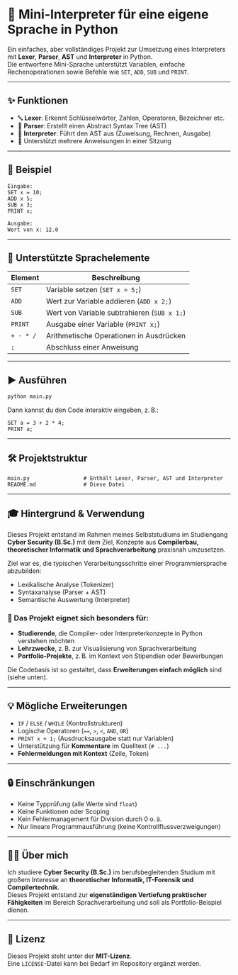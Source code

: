 # 🧠 Mini-Interpreter für eine eigene Sprache in Python

Ein einfaches, aber vollständiges Projekt zur Umsetzung eines Interpreters mit **Lexer**, **Parser**, **AST** und **Interpreter** in Python.  
Die entworfene Mini-Sprache unterstützt Variablen, einfache Rechenoperationen sowie Befehle wie `SET`, `ADD`, `SUB` und `PRINT`.

---

## ✨ Funktionen

- 🔤 **Lexer**: Erkennt Schlüsselwörter, Zahlen, Operatoren, Bezeichner etc.  
- 🌳 **Parser**: Erstellt einen Abstract Syntax Tree (AST)  
- 🧮 **Interpreter**: Führt den AST aus (Zuweisung, Rechnen, Ausgabe)  
- 🧾 Unterstützt mehrere Anweisungen in einer Sitzung  

---

## 🚀 Beispiel

```
Eingabe:
SET x = 10;
ADD x 5;
SUB x 3;
PRINT x;

Ausgabe:
Wert von x: 12.0
```

---

## 📄 Unterstützte Sprachelemente

| Element     | Beschreibung                                     |
|-------------|--------------------------------------------------|
| `SET`       | Variable setzen (`SET x = 5;`)                  |
| `ADD`       | Wert zur Variable addieren (`ADD x 2;`)         |
| `SUB`       | Wert von Variable subtrahieren (`SUB x 1;`)     |
| `PRINT`     | Ausgabe einer Variable (`PRINT x;`)             |
| `+ - * /`   | Arithmetische Operationen in Ausdrücken         |
| `;`         | Abschluss einer Anweisung                       |

---

## ▶️ Ausführen

```bash
python main.py
```

Dann kannst du den Code interaktiv eingeben, z. B.:

```
SET a = 3 + 2 * 4;
PRINT a;
```

---

## 🛠 Projektstruktur

```
main.py                 # Enthält Lexer, Parser, AST und Interpreter  
README.md               # Diese Datei  
```

---

## 🎓 Hintergrund & Verwendung

Dieses Projekt entstand im Rahmen meines Selbststudiums im Studiengang **Cyber Security (B.Sc.)** mit dem Ziel, Konzepte aus **Compilerbau, theoretischer Informatik und Sprachverarbeitung** praxisnah umzusetzen.

Ziel war es, die typischen Verarbeitungsschritte einer Programmiersprache abzubilden:

- Lexikalische Analyse (Tokenizer)
- Syntaxanalyse (Parser + AST)
- Semantische Auswertung (Interpreter)

### 📌 Das Projekt eignet sich besonders für:

- **Studierende**, die Compiler- oder Interpreterkonzepte in Python verstehen möchten  
- **Lehrzwecke**, z. B. zur Visualisierung von Sprachverarbeitung  
- **Portfolio-Projekte**, z. B. im Kontext von Stipendien oder Bewerbungen

Die Codebasis ist so gestaltet, dass **Erweiterungen einfach möglich** sind (siehe unten).

---

## 💡 Mögliche Erweiterungen

- `IF` / `ELSE` / `WHILE` (Kontrollstrukturen)  
- Logische Operatoren (`==`, `>`, `<`, `AND`, `OR`)  
- `PRINT x + 1;` (Ausdrucksausgabe statt nur Variablen)  
- Unterstützung für **Kommentare** im Quelltext (`# ...`)  
- **Fehlermeldungen mit Kontext** (Zeile, Token)  

---

## 🔒 Einschränkungen

- Keine Typprüfung (alle Werte sind `float`)  
- Keine Funktionen oder Scoping  
- Kein Fehlermanagement für Division durch 0 o. ä.  
- Nur lineare Programmausführung (keine Kontrollflussverzweigungen)  

---

## 🧑‍💻 Über mich

Ich studiere **Cyber Security (B.Sc.)** im berufsbegleitenden Studium mit großem Interesse an **theoretischer Informatik, IT-Forensik und Compilertechnik**.  
Dieses Projekt entstand zur **eigenständigen Vertiefung praktischer Fähigkeiten** im Bereich Sprachverarbeitung und soll als Portfolio-Beispiel dienen.

---

## 📄 Lizenz

Dieses Projekt steht unter der **MIT-Lizenz**.  
Eine `LICENSE`-Datei kann bei Bedarf im Repository ergänzt werden.
